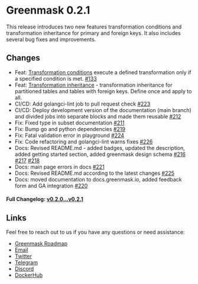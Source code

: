 # Greenmask 0.2.1

This release introduces two new features transformation conditions and transformation inheritance for primary and
foreign keys. It also includes several bug fixes and improvements.

## Changes

* Feat: [Transformation conditions](../built_in_transformers/transformation_condition.md)
  execute a defined transformation only if a specified condition is
  met. [#133](https://github.com/GreenmaskIO/greenmask/pull/133)
* Feat: [Transformation inheritance](../built_in_transformers/transformation_inheritance.md) - transformation 
  inheritance for partitioned tables and tables with foreign keys. Define once and apply to all.
* CI/CD: Add golangci-lint job to pull request check [#223](https://github.com/GreenmaskIO/greenmask/pull/223)
* CI/CD: Deploy development version of the documentation (main branch) and divided jobs into separate blocks and made them
  reusable [#212](https://github.com/GreenmaskIO/greenmask/pull/212)
* Fix: Fixed type in subset documentation [#211](https://github.com/GreenmaskIO/greenmask/pull/211)
* Fix: Bump go and python dependencies [#219](https://github.com/GreenmaskIO/greenmask/pull/219)
* Fix: Fatal validation error in playground [#224](https://github.com/GreenmaskIO/greenmask/pull/224)
* Fix: Code refactoring and golangci-lint warns fixes [#226](https://github.com/GreenmaskIO/greenmask/pull/226)
* Docs: Revised README.md - added badges, updated the description, added getting started section, added greenmask design
  schema [#216](https://github.com/GreenmaskIO/greenmask/pull/216) [#217](https://github.com/GreenmaskIO/greenmask/pull/217) [#218](https://github.com/GreenmaskIO/greenmask/pull/218)
* Docs: main page errors in docs [#221](https://github.com/GreenmaskIO/greenmask/pull/221)
* Docs: Revised README.md according to the latest changes [#225](https://github.com/GreenmaskIO/greenmask/pull/225)
* Docs: moved documentation to docs.greenmask.io, added feedback form and GA
  integration [#220](https://github.com/GreenmaskIO/greenmask/pull/220)

#### Full Changelog: [v0.2.0...v0.2.1](https://github.com/GreenmaskIO/greenmask/compare/v0.2.0...v0.2.1)

## Links

Feel free to reach out to us if you have any questions or need assistance:

* [Greenmask Roadmap](https://github.com/orgs/GreenmaskIO/projects/6)
* [Email](mailto:support@greenmask.io)
* [Twitter](https://twitter.com/GreenmaskIO)
* [Telegram](https://t.me/greenmask_community)
* [Discord](https://discord.gg/tAJegUKSTB)
* [DockerHub](https://hub.docker.com/r/greenmask/greenmask)
